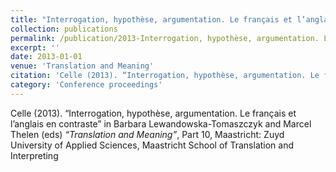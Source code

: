 ```yaml
---
title: "Interrogation, hypothèse, argumentation. Le français et l’anglais en contraste"
collection: publications
permalink: /publication/2013-Interrogation, hypothèse, argumentation. Le français et l’anglais en contraste
excerpt: ''
date: 2013-01-01
venue: 'Translation and Meaning'
citation: 'Celle (2013). “Interrogation, hypothèse, argumentation. Le français et l’anglais en contraste” in Barbara Lewandowska-Tomaszczyk and Marcel Thelen (eds) <i>“Translation and Meaning”</i>, Part 10, Maastricht: Zuyd University of Applied Sciences, Maastricht School of Translation and Interpreting'
category: 'Conference proceedings'
---
```

Celle (2013). “Interrogation, hypothèse, argumentation. Le français et l’anglais en contraste” in Barbara Lewandowska-Tomaszczyk and Marcel Thelen (eds) <i>“Translation and Meaning”</i>, Part 10, Maastricht: Zuyd University of Applied Sciences, Maastricht School of Translation and Interpreting